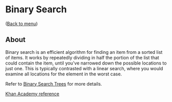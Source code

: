 # Binary Search

([Back to menu](/README.md))

## About

Binary search is an efficient algorithm for finding an item from a sorted list of items. It works by repeatedly dividing in half the portion of the list that could contain the item, until you've narrowed down the possible locations to just one. This is typically contrasted with a linear search, where you would examine all locations for the element in the worst case.

Refer to [Binary Search Trees](/data_structures/binary_search_trees.md) for more details.

[Khan Academy reference](https://www.khanacademy.org/computing/computer-science/algorithms/binary-search/a/binary-search)
